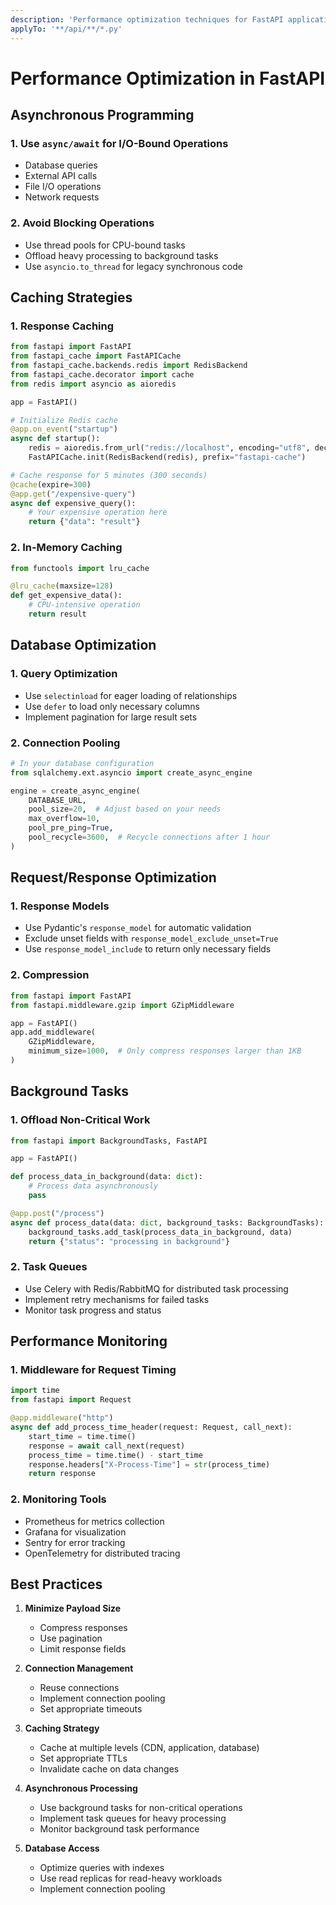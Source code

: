 ```yaml
---
description: 'Performance optimization techniques for FastAPI applications'
applyTo: '**/api/**/*.py'
---
```


# Performance Optimization in FastAPI

## Asynchronous Programming

### 1. Use `async/await` for I/O-Bound Operations
- Database queries
- External API calls
- File I/O operations
- Network requests

### 2. Avoid Blocking Operations
- Use thread pools for CPU-bound tasks
- Offload heavy processing to background tasks
- Use `asyncio.to_thread` for legacy synchronous code

## Caching Strategies

### 1. Response Caching
```python
from fastapi import FastAPI
from fastapi_cache import FastAPICache
from fastapi_cache.backends.redis import RedisBackend
from fastapi_cache.decorator import cache
from redis import asyncio as aioredis

app = FastAPI()

# Initialize Redis cache
@app.on_event("startup")
async def startup():
    redis = aioredis.from_url("redis://localhost", encoding="utf8", decode_responses=True)
    FastAPICache.init(RedisBackend(redis), prefix="fastapi-cache")

# Cache response for 5 minutes (300 seconds)
@cache(expire=300)
@app.get("/expensive-query")
async def expensive_query():
    # Your expensive operation here
    return {"data": "result"}
```

### 2. In-Memory Caching
```python
from functools import lru_cache

@lru_cache(maxsize=128)
def get_expensive_data():
    # CPU-intensive operation
    return result
```

## Database Optimization

### 1. Query Optimization
- Use `selectinload` for eager loading of relationships
- Use `defer` to load only necessary columns
- Implement pagination for large result sets

### 2. Connection Pooling
```python
# In your database configuration
from sqlalchemy.ext.asyncio import create_async_engine

engine = create_async_engine(
    DATABASE_URL,
    pool_size=20,  # Adjust based on your needs
    max_overflow=10,
    pool_pre_ping=True,
    pool_recycle=3600,  # Recycle connections after 1 hour
)
```

## Request/Response Optimization

### 1. Response Models
- Use Pydantic's `response_model` for automatic validation
- Exclude unset fields with `response_model_exclude_unset=True`
- Use `response_model_include` to return only necessary fields

### 2. Compression
```python
from fastapi import FastAPI
from fastapi.middleware.gzip import GZipMiddleware

app = FastAPI()
app.add_middleware(
    GZipMiddleware,
    minimum_size=1000,  # Only compress responses larger than 1KB
)
```

## Background Tasks

### 1. Offload Non-Critical Work
```python
from fastapi import BackgroundTasks, FastAPI

app = FastAPI()

def process_data_in_background(data: dict):
    # Process data asynchronously
    pass

@app.post("/process")
async def process_data(data: dict, background_tasks: BackgroundTasks):
    background_tasks.add_task(process_data_in_background, data)
    return {"status": "processing in background"}
```

### 2. Task Queues
- Use Celery with Redis/RabbitMQ for distributed task processing
- Implement retry mechanisms for failed tasks
- Monitor task progress and status

## Performance Monitoring

### 1. Middleware for Request Timing
```python
import time
from fastapi import Request

@app.middleware("http")
async def add_process_time_header(request: Request, call_next):
    start_time = time.time()
    response = await call_next(request)
    process_time = time.time() - start_time
    response.headers["X-Process-Time"] = str(process_time)
    return response
```

### 2. Monitoring Tools
- Prometheus for metrics collection
- Grafana for visualization
- Sentry for error tracking
- OpenTelemetry for distributed tracing

## Best Practices

1. **Minimize Payload Size**
   - Compress responses
   - Use pagination
   - Limit response fields

2. **Connection Management**
   - Reuse connections
   - Implement connection pooling
   - Set appropriate timeouts

3. **Caching Strategy**
   - Cache at multiple levels (CDN, application, database)
   - Set appropriate TTLs
   - Invalidate cache on data changes

4. **Asynchronous Processing**
   - Use background tasks for non-critical operations
   - Implement task queues for heavy processing
   - Monitor background task performance

5. **Database Access**
   - Optimize queries with indexes
   - Use read replicas for read-heavy workloads
   - Implement connection pooling
